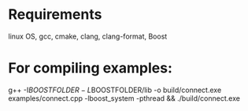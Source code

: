 

# Requirements
linux OS, gcc, cmake, clang, clang-format, Boost

# For compiling examples:
g++ -I$BOOSTFOLDER -L$BOOSTFOLDER/lib -o build/connect.exe examples/connect.cpp -lboost_system -pthread && ./build/connect.exe